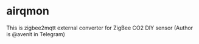 # airqmon
This is zigbee2mqtt external converter for ZigBee CO2 DIY sensor (Author is @avenit in Telegram)

